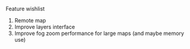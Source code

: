 Feature wishlist

  1. Remote map
  1. Improve layers interface
  1. Improve fog zoom performance for large maps (and maybe memory use)

